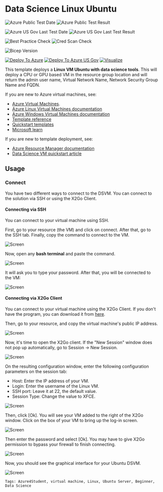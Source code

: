 # Data Science Linux Ubuntu

![Azure Public Test Date](https://azurequickstartsservice.blob.core.windows.net/badges/application-workloads/datascience/vm-ubuntu-DSVM-GPU-or-CPU/PublicLastTestDate.svg)
![Azure Public Test Result](https://azurequickstartsservice.blob.core.windows.net/badges/application-workloads/datascience/vm-ubuntu-DSVM-GPU-or-CPU/PublicDeployment.svg)

![Azure US Gov Last Test Date](https://azurequickstartsservice.blob.core.windows.net/badges/application-workloads/datascience/vm-ubuntu-DSVM-GPU-or-CPU/FairfaxLastTestDate.svg)
![Azure US Gov Last Test Result](https://azurequickstartsservice.blob.core.windows.net/badges/application-workloads/datascience/vm-ubuntu-DSVM-GPU-or-CPU/FairfaxDeployment.svg)

![Best Practice Check](https://azurequickstartsservice.blob.core.windows.net/badges/application-workloads/datascience/vm-ubuntu-DSVM-GPU-or-CPU/BestPracticeResult.svg)
![Cred Scan Check](https://azurequickstartsservice.blob.core.windows.net/badges/application-workloads/datascience/vm-ubuntu-DSVM-GPU-or-CPU/CredScanResult.svg)

![Bicep Version](https://azurequickstartsservice.blob.core.windows.net/badges/application-workloads/datascience/vm-ubuntu-DSVM-GPU-or-CPU/BicepVersion.svg)

[![Deploy To Azure](https://raw.githubusercontent.com/Azure/azure-quickstart-templates/master/1-CONTRIBUTION-GUIDE/images/deploytoazure.svg?sanitize=true)](https://portal.azure.com/#create/Microsoft.Template/uri/https%3A%2F%2Fraw.githubusercontent.com%2FAzure%2Fazure-quickstart-templates%2Fmaster%2Fapplication-workloads%2Fdatascience%2Fvm-ubuntu-DSVM-GPU-or-CPU%2Fazuredeploy.json)
[![Deploy To Azure US Gov](https://raw.githubusercontent.com/Azure/azure-quickstart-templates/master/1-CONTRIBUTION-GUIDE/images/deploytoazuregov.svg?sanitize=true)](https://portal.azure.us/#create/Microsoft.Template/uri/https%3A%2F%2Fraw.githubusercontent.com%2FAzure%2Fazure-quickstart-templates%2Fmaster%2Fapplication-workloads%2Fdatascience%2Fvm-ubuntu-DSVM-GPU-or-CPU%2Fazuredeploy.json)
[![Visualize](https://raw.githubusercontent.com/Azure/azure-quickstart-templates/master/1-CONTRIBUTION-GUIDE/images/visualizebutton.svg?sanitize=true)](http://armviz.io/#/?load=https%3A%2F%2Fraw.githubusercontent.com%2FAzure%2Fazure-quickstart-templates%2Fmaster%2Fapplication-workloads%2Fdatascience%2Fvm-ubuntu-DSVM-GPU-or-CPU%2Fazuredeploy.json)

This template deploys a **Linux VM Ubuntu with data science tools**. This will deploy a CPU or GPU based VM in the resource group location and will return the admin user name, Virtual Network Name, Network Security Group Name and FQDN.

If you are new to Azure virtual machines, see:

- [Azure Virtual Machines](https://azure.microsoft.com/services/virtual-machines/).
- [Azure Linux Virtual Machines documentation](https://docs.microsoft.com/azure/virtual-machines/linux/)
- [Azure Windows Virtual Machines documentation](https://docs.microsoft.com/azure/virtual-machines/windows/)
- [Template reference](https://docs.microsoft.com/azure/templates/microsoft.compute/allversions)
- [Quickstart templates](https://azure.microsoft.com/resources/templates/?resourceType=Microsoft.Compute&pageNumber=1&sort=Popular)
- [Microsoft learn](https://docs.microsoft.com/learn/browse/?term=Data%20Science%20Virtual%20Machine)

If you are new to template deployment, see:

- [Azure Resource Manager documentation](https://docs.microsoft.com/azure/azure-resource-manager/)
- [Data Science VM quickstart article](https://docs.microsoft.com/azure/machine-learning/data-science-virtual-machine/dsvm-tutorial-resource-manager)

## Usage

### Connect

You have two different ways to connect to the DSVM. You can connect to the solution via SSH or using the X2Go Client.

#### Connecting via SSH

You can connect to your virtual machine using SSH.

First, go to your resource (the VM) and click on connect. After that, go to the SSH tab. Finally, copy the command to connect to the VM.

![Screen](./images/connect-ssh.png)

Now, open any **bash terminal** and paste the command.

![Screen](./images/connect-ssh2.png)

It will ask you to type your password. After that, you will be connected to the VM:

![Screen](./images/connect-ssh3.png)

#### Connecting via X2Go Client

You can connect to your virtual machine using the X2Go Client. If you don't have the program, you can download it from [here](https://wiki.x2go.org/doku.php/doc:installation:x2goclient).

Then, go to your resource, and copy the virtual machine's public IP address.

![Screen](./images/connect-x2go.png)

Now, it's time to open the X2Go client. If the "New Session" window does not pop up automatically, go to Session -> New Session.

![Screen](./images/connect-x2go2.png)

On the resulting configuration window, enter the following configuration parameters on the session tab:

- Host: Enter the IP address of your VM.
- Login: Enter the username of the Linux VM.
- SSH port: Leave it at 22, the default value.
- Session Type: Change the value to XFCE.

![Screen](./images/connect-x2go3.png)

Then, click [Ok]. You will see your VM added to the right of the X2Go window. Click on the box of your VM to bring up the log-in screen.

![Screen](./images/connect-x2go4.png)

Then enter the password and select [Ok]. You may have to give X2Go permission to bypass your firewall to finish connecting.

![Screen](./images/connect-x2go5.png)

Now, you should see the graphical interface for your Ubuntu DSVM.

![Screen](./images/connect-x2go6.png)

`Tags: Azure4Student, virtual machine, Linux, Ubuntu Server, Beginner, Data Science`
